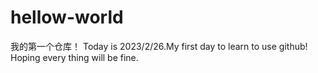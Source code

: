 # hellow-world
我的第一个仓库！
Today is 2023/2/26.My first day to learn to use github!
Hoping every thing will be fine.
